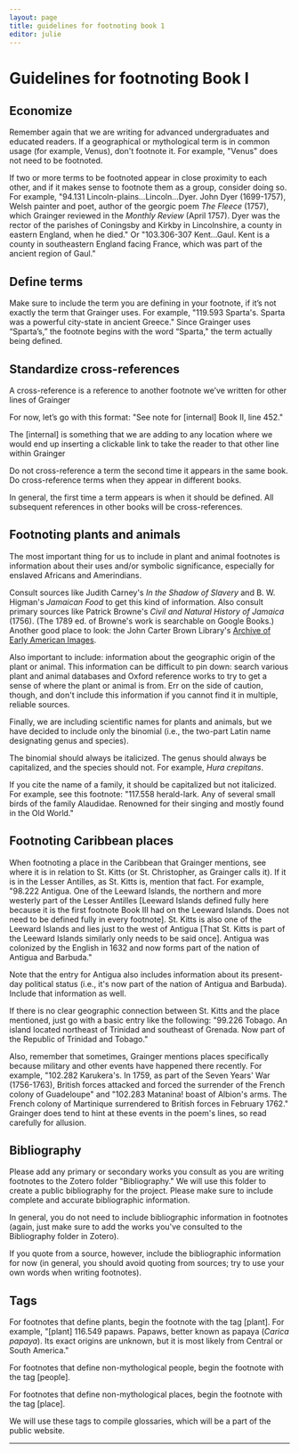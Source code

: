 ```yaml
---
layout: page
title: guidelines for footnoting book 1
editor: julie 
---
```



# Guidelines for footnoting Book I

## Economize

Remember again that we are writing for advanced undergraduates and educated readers. If a geographical or mythological term is in common usage (for example, Venus), don't footnote it. For example, "Venus" does not need to be footnoted.  

If two or more terms to be footnoted appear in close proximity to each other, and if it makes sense to footnote them as a group, consider doing so. For example, "94.131 Lincoln-plains...Lincoln...Dyer. John Dyer (1699-1757), Welsh painter and poet, author of the georgic poem *The Fleece* (1757), which Grainger reviewed in the *Monthly Review* (April 1757). Dyer was the rector of the parishes of Coningsby and Kirkby in Lincolnshire, a county in eastern England, when he died." Or "103.306-307 Kent...Gaul. Kent is a county in southeastern England facing France, which was part of the ancient region of Gaul."  

## Define terms

Make sure to include the term you are defining in your footnote, if it’s not exactly the term that Grainger uses. For example, "119.593 Sparta's. Sparta was a powerful city-state in ancient Greece."  Since Grainger uses “Sparta’s,” the footnote begins with the word “Sparta," the term actually being defined.    

## Standardize cross-references

A cross-reference is a reference to another footnote we’ve written for other lines of Grainger  

For now, let’s go with this format: "See note for [internal] Book II, line 452."    

The [internal] is something that we are adding to any location where we would end up inserting a clickable link to take the reader to that other line within Grainger 

Do not cross-reference a term the second time it appears in the same book. Do cross-reference terms when they appear in different books. 

In general, the first time a term appears is when it should be defined. All subsequent references in other books will be cross-references. 

## Footnoting plants and animals

The most important thing for us to include in plant and animal footnotes is information about their uses and/or symbolic significance, especially for enslaved Africans and Amerindians. 

Consult sources like Judith Carney's *In the Shadow of Slavery* and B. W. Higman's *Jamaican Food* to get this kind of information. Also consult primary sources like Patrick Browne's *Civil and Natural History of Jamaica* (1756). (The 1789 ed. of Browne's work is searchable on Google Books.) Another good place to look: the John Carter Brown Library's [Archive of Early American Images](https://www.brown.edu/academics/libraries/john-carter-brown/jcb-online/image-collections/archive-early-american-images).  

Also important to include: information about the geographic origin of the plant or animal. This information can be difficult to pin down: search various plant and animal databases and Oxford reference works to try to get a sense of where the plant or animal is from. Err on the side of caution, though, and don't include this information if you cannot find it in multiple, reliable sources.  

Finally, we are including scientific names for plants and animals, but we have decided to include only the binomial (i.e., the two-part Latin name designating genus and species). 

The binomial should always be italicized. The genus should always be capitalized, and the species should not. For example, *Hura crepitans*.   

If you cite the name of a family, it should be capitalized but not italicized. For example, see this footnote: "117.558 herald-lark. Any of several small birds of the family Alaudidae. Renowned for their singing and mostly found in the Old World."  

## Footnoting Caribbean places

When footnoting a place in the Caribbean that Grainger mentions, see where it is in relation to St. Kitts (or St. Christopher, as Grainger calls it). If it is in the Lesser Antilles, as St. Kitts is, mention that fact. For example, "98.222 Antigua. One of the Leeward Islands, the northern and more westerly part of the Lesser Antilles [Leeward Islands defined fully here because it is the first footnote Book III had on the Leeward Islands. Does not need to be defined fully in every footnote]. St. Kitts is also one of the Leeward Islands and lies just to the west of Antigua [That St. Kitts is part of the Leeward Islands similarly only needs to be said once]. Antigua was colonized by the English in 1632 and now forms part of the nation of Antigua and Barbuda."

Note that the entry for Antigua also includes information about its present-day political status (i.e., it's now part of the nation of Antigua and Barbuda). Include that information as well. 

If there is no clear geographic connection between St. Kitts and the place mentioned, just go with a basic entry like the following: "99.226 Tobago. An island located northeast of Trinidad and southeast of Grenada. Now part of the Republic of Trinidad and Tobago."  

Also, remember that sometimes, Grainger mentions places specifically because military and other events have happened there recently. For example, "102.282 Karukera's. In 1759, as part of the Seven Years' War (1756-1763), British forces attacked and forced the surrender of the French colony of Guadeloupe" and "102.283 Matanina! boast of Albion's arms. The French colony of Martinique surrendered to British forces in February 1762." Grainger does tend to hint at these events in the poem's lines, so read carefully for allusion.  

## Bibliography

Please add any primary or secondary works you consult as you are writing footnotes to the Zotero folder "Bibliography." We will use this folder to create a public bibliography for the project. Please make sure to include complete and accurate bibliographic information.  

In general, you do not need to include bibliographic information in footnotes (again, just make sure to add the works you've consulted to the Bibliography folder in Zotero). 

If you quote from a source, however, include the bibliographic information for now (in general, you should avoid quoting from sources; try to use your own words when writing footnotes).   

## Tags

For footnotes that define plants, begin the footnote with the tag [plant]. For example, "[plant] 116.549 papaws. Papaws, better known as papaya (*Carica papaya*). Its exact origins are unknown, but it is most likely from Central or South America."  

For footnotes that define non-mythological people, begin the footnote with the tag [people].  

For footnotes that define non-mythological places, begin the footnote with the tag [place].  

We will use these tags to compile glossaries, which will be a part of the public website.  

---
